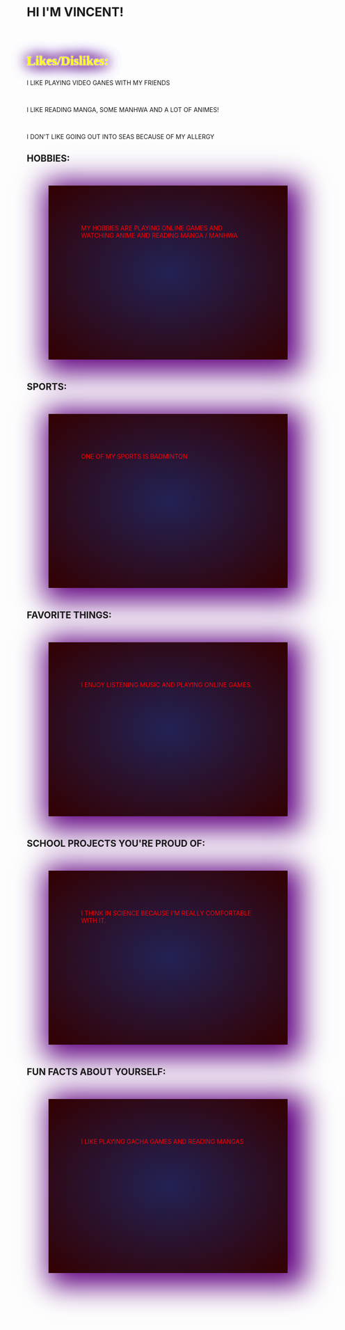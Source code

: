 <!DOCTYPE html>
<html>
<head>
<title> HI </title>
<style>

body{
  justify-content: center; 
  background: radial-gradient(#225,#300);
}

h1{
  text-align: center;
  font-family: Serif;
  color: white;
  font-size:125px;
  text-shadow: 0 0 5px #fff,
               0 0 10px #fff,
               0 0 20px #600088,
               0 0 30px #600088,
               0 0 40px #600080,
               0 0 50px #600080,
               0 0 60px #600080;
}
.LD {
 font-family: Serif;
  font-size:30px;
 color:#FFFF00 ;
 text-shadow:  0 0 2px #fff,
               0 0 3px #fff,
               0 0 25px #600088,
               0 0 30px #600088,
               0 0 35px #600080,
               0 0 40px #600080;
              
}

.div1 {
  color:#FF0000;
  padding: 75px;
  margin: 50px;
  width: 400px;
  height: 250px;
  background: radial-gradient(#225,#300);
  box-shadow: 10px 10px 60px 20px #600080;
 
}

.HO {
 font-family: Serif;
 font-size:30px;
 color:#FFFF00 ;
 text-shadow:  0 0 2px #fff,
               0 0 3px #fff,
               0 0 25px #600080,
               0 0 30px #600080,
               0 0 35px #600080,
               0 0 40px #600080;
              
}
.div2 {
  color:#FF0000;
 padding: 75px;
  margin: 50px;
  width: 400px;
  height: 250px;
  background: radial-gradient(#225,#300);
  box-shadow: 10px 10px 60px 20px #600080;
}

.SP {
 font-family: Serif;
 font-size:50px;
 color:#FFFF00 ;
 text-shadow:  0 0 2px #fff,
               0 0 3px #fff,
               0 0 25px #600080,
               0 0 30px #600080,
               0 0 35px #600080,
               0 0 40px #600080;
              
}
.div3 {
  color:#FF0000;
  padding: 75px;
  margin: 50px;
  width: 400px;
  height: 250px;
  background: radial-gradient(#225,#300);
  box-shadow: 10px 10px 60px 20px #600080;
}

.FAV {
 font-family: Serif;
 font-size:30px;
 color:#FFFF00 ;
 text-shadow:  0 0 2px #fff,
               0 0 3px #fff,
               0 0 25px #600080,
               0 0 30px #600080,
               0 0 35px #600080,
               0 0 40px #600080;
              
}
.div4 {
  color:#FF0000;
 padding: 75px;
  margin: 50px;
  width: 400px;
  height: 250px;
  background: radial-gradient(#225,#300);
  box-shadow: 10px 10px 60px 20px #600080;
}

.SCHOOL {
 font-family: Serif;
 font-size:30px;
 color:#FFFF00 ;
 text-shadow:  0 0 2px #fff,
               0 0 3px #fff,
               0 0 25px #600080,
               0 0 30px #600080,
               0 0 35px #600080,
               0 0 40px #600080;
              
}
.div5 {
  color:#FF0000;
  padding: 75px;
  margin: 50px;
  width: 400px;
  height: 250px;
  background: radial-gradient(#225,#300);
  box-shadow: 10px 10px 60px 20px #600080;
}

.FUN {
 font-family: Serif;
 font-size:30px;
 color:#FFFF00 ;
 text-shadow:  0 0 2px #fff,
               0 0 3px #fff,
               0 0 25px #600080,
               0 0 30px #600080,
               0 0 35px #600080,
               0 0 40px #600080;
              
}
.div6 {
  color:#FF0000;
  padding: 75px;
  margin: 50px;
  width: 400px;
  height: 250px;
  background: radial-gradient(#225,#300);
  box-shadow: 20px 10px 60px 20px #600080;
}
</style>
</head>
<body>

<h1> HI I'M VINCENT! </h1>
<br>
<h2 class="LD"> Likes/Dislikes: </h2>
<div class="div1">
<p> I LIKE PLAYING VIDEO GANES WITH MY FRIENDS </p>
<br>
<p> I LIKE READING MANGA, SOME MANHWA AND A LOT OF ANIMES! </p>
<br>
<p> I DON'T LIKE GOING OUT INTO SEAS BECAUSE OF MY ALLERGY </p>
</div>

<h2 class="HO"> HOBBIES: </h2>
<div class="div2"> 
<p> MY HOBBIES ARE PLAYING ONLINE GAMES AND WATCHING ANIME AND READING MANGA / MANHWA</p>
</div>

<h2 class="SP"> SPORTS: </h2>
<div class="div3"> 
<p>ONE OF MY SPORTS IS BADMINTON</p>
</div>

<h2 class="FAV"> FAVORITE THINGS: </h2>
<div class="div4"> 
<p>I ENJOY LISTENING MUSIC AND PLAYING ONLINE GAMES.</p>
</div>

<h2 class="SCHOOL"> SCHOOL PROJECTS YOU'RE PROUD OF: </h2>
<div class="div5"> 
<p>I THINK IN SCIENCE BECAUSE I'M REALLY COMFORTABLE WITH IT.</p>
</div>

<h2 class="FUN"> FUN FACTS ABOUT YOURSELF: </h2>
<div class="div6"> 
<p>I LIKE PLAYING GACHA GAMES AND READING MANGAS</p>
</div>
</body>
</html>
